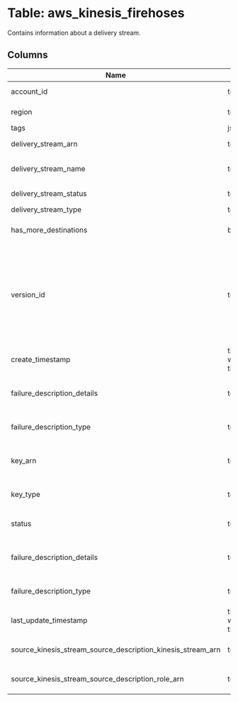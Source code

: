 
# Table: aws_kinesis_firehoses
Contains information about a delivery stream.
## Columns
| Name        | Type           | Description  |
| ------------- | ------------- | -----  |
|account_id|text|The AWS Account ID of the resource.|
|region|text|The AWS Region of the resource.|
|tags|jsonb||
|delivery_stream_arn|text|The Amazon Resource Name (ARN) of the delivery stream|
|delivery_stream_name|text|The name of the delivery stream.  This member is required.|
|delivery_stream_status|text|The status of the delivery stream|
|delivery_stream_type|text|The delivery stream type|
|has_more_destinations|boolean|Indicates whether there are more destinations available to list.  This member is required.|
|version_id|text|Each time the destination is updated for a delivery stream, the version ID is changed, and the current version ID is required when updating the destination. This is so that the service knows it is applying the changes to the correct version of the delivery stream.  This member is required.|
|create_timestamp|timestamp without time zone|The date and time that the delivery stream was created.|
|failure_description_details|text|A message providing details about the error that caused the failure.  This member is required.|
|failure_description_type|text|The type of error that caused the failure.  This member is required.|
|key_arn|text|If KeyType is CUSTOMER_MANAGED_CMK, this field contains the ARN of the customer managed CMK|
|key_type|text|Indicates the type of customer master key (CMK) that is used for encryption|
|status|text|This is the server-side encryption (SSE) status for the delivery stream|
|failure_description_details|text|A message providing details about the error that caused the failure.  This member is required.|
|failure_description_type|text|The type of error that caused the failure.  This member is required.|
|last_update_timestamp|timestamp without time zone|The date and time that the delivery stream was last updated.|
|source_kinesis_stream_source_description_kinesis_stream_arn|text|The Amazon Resource Name (ARN) of the source Kinesis data stream|
|source_kinesis_stream_source_description_role_arn|text|The ARN of the role used by the source Kinesis data stream|
